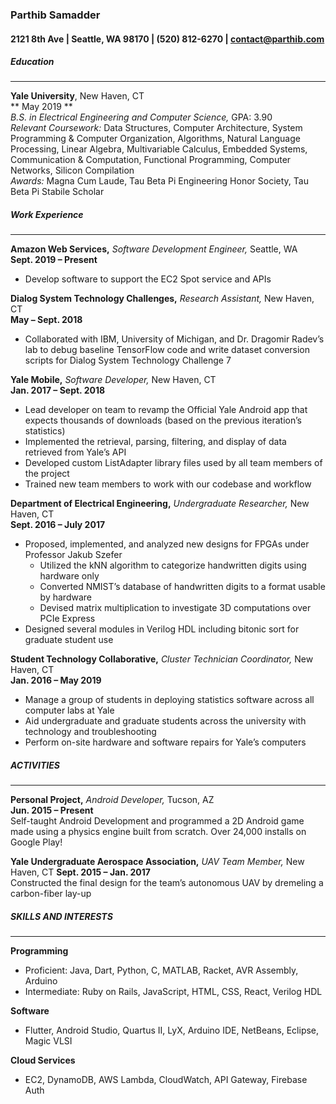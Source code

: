 ### Parthib Samadder
#### 2121 8th Ave | Seattle, WA 98170 | (520) 812-6270 | contact@parthib.com

##### Education

---

**Yale University**, New Haven, CT  
** May 2019 **  
*B.S. in Electrical Engineering and Computer Science,* GPA: 3.90  
*Relevant Coursework:* Data Structures, Computer Architecture, System Programming & Computer Organization, Algorithms, Natural Language Processing, Linear Algebra, Multivariable Calculus, Embedded Systems, Communication & Computation, Functional Programming, Computer Networks, Silicon Compilation  
*Awards:* Magna Cum Laude, Tau Beta Pi Engineering Honor Society, Tau Beta Pi Stabile Scholar

##### Work Experience

---

**Amazon Web Services,** *Software Development Engineer,* Seattle, WA  
**Sept. 2019 – Present**

* Develop software to support the EC2 Spot service and APIs

**Dialog System Technology Challenges,** *Research Assistant,* New Haven, CT  
**May – Sept. 2018**
* Collaborated with IBM, University of Michigan, and Dr. Dragomir Radev’s lab to debug baseline TensorFlow code and write dataset conversion scripts for Dialog System Technology Challenge 7

**Yale Mobile,** *Software Developer,* New Haven, CT  
**Jan. 2017 – Sept. 2018**
* Lead developer on team to revamp the Official Yale Android app that expects thousands of downloads (based on the previous iteration’s statistics)
* Implemented the retrieval, parsing, filtering, and display of data retrieved from Yale’s API
* Developed custom ListAdapter library files used by all team members of the project
* Trained new team members to work with our codebase and workflow

**Department of Electrical Engineering,** *Undergraduate Researcher,* New Haven, CT  
**Sept. 2016 – July 2017**
* Proposed, implemented, and analyzed new designs for FPGAs under Professor Jakub Szefer
  *	Utilized the kNN algorithm to categorize handwritten digits using hardware only
  *	Converted NMIST’s database of handwritten digits to a format usable by hardware
  *	Devised matrix multiplication to investigate 3D computations over PCIe Express
*	Designed several modules in Verilog HDL including bitonic sort for graduate student use

**Student Technology Collaborative,** *Cluster Technician Coordinator,* New Haven, CT  
**Jan. 2016 – May 2019**
* Manage a group of students in deploying statistics software across all computer labs at Yale
* Aid undergraduate and graduate students across the university with technology and troubleshooting
* Perform on-site hardware and software repairs for Yale’s computers

##### ACTIVITIES

---

**Personal Project,** *Android Developer,* Tucson, AZ  
**Jun. 2015 – Present**  
Self-taught Android Development and programmed a 2D Android game made using a physics engine built from scratch. Over 24,000 installs on Google Play!

**Yale Undergraduate Aerospace Association,** *UAV Team Member,* New Haven, CT  	**Sept. 2015 – Jan. 2017**  
Constructed the final design for the team’s autonomous UAV by dremeling a carbon-fiber lay-up

##### SKILLS AND INTERESTS

---

**Programming**  
* Proficient: Java, Dart, Python, C, MATLAB, Racket, AVR Assembly, Arduino
* Intermediate: Ruby on Rails, JavaScript, HTML, CSS, React, Verilog HDL

**Software**  
* Flutter, Android Studio, Quartus II, LyX, Arduino IDE, NetBeans, Eclipse, Magic VLSI

**Cloud Services**
* EC2, DynamoDB, AWS Lambda, CloudWatch, API Gateway, Firebase Auth
